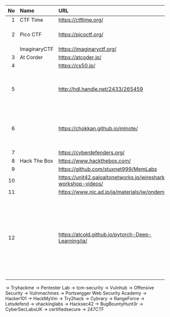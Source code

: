 |No|Name|URL|コメント
|--:|:--|:--|:--|
|  1| CTF Time | https://ctftime.org/
|  2| Pico CTF | https://picoctf.org/ | Carnegie Mellon University
|   | ImaginaryCTF | https://imaginaryctf.org/ |
|  3| At Corder | https://atcoder.jp/
|  4| | https://cs50.jp/
|  5| | http://hdl.handle.net/2433/265459 | 京都大学プログラミング演習 Python 2021
|  6| | https://chokkan.github.io/mlnote/ | 東京工業大学情報理工学院 機械学習帳
|  7| | https://cyberdefenders.org/
|  8| Hack The Box | https://www.hackthebox.com/
|  9| | https://github.com/stuxnet999/MemLabs
| 10| | https://unit42.paloaltonetworks.jp/wireshark-workshop-videos/
| 11| | https://www.nic.ad.jp/ja/materials/iw/ondemand/
| 12| | https://atcold.github.io/pytorch-Deep-Learning/ja/ | 深層学習 DS-GA 1008 · 2020年度春学期 · ニューヨーク大学データ・サイエンス・センター |


→ Tryhackme
→ Pentester Lab
→ tcm-security
→ Vulnhub
→ Offensive Security 
→ Vulnmachines
→ Portswigger Web Security Academy
→ Hacker101
→ HackMyVm
→ Try2hack
→ Cybrary
→ RangeForce
→ Letsdefend
→ vhackinglabs 
→ Hacksec42 
→ BugBountyHunt3r 
→ CyberSecLabsUK 
→ certifiedsecure 
→ 247CTF

